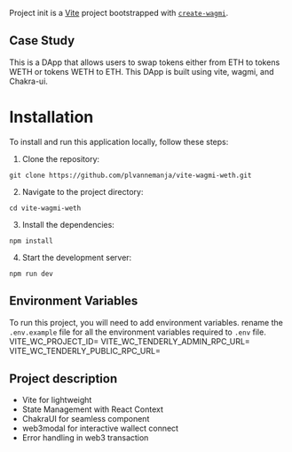 Project init is a [Vite](https://vitejs.dev) project bootstrapped with [`create-wagmi`](https://github.com/wevm/wagmi/tree/main/packages/create-wagmi).

## Case Study

This is a DApp that allows users to swap tokens either from ETH to tokens WETH or tokens WETH to ETH. This DApp is built using vite, wagmi, and Chakra-ui.

# Installation
To install and run this application locally, follow these steps:

1. Clone the repository:

```
git clone https://github.com/plvannemanja/vite-wagmi-weth.git
```

2. Navigate to the project directory:

```
cd vite-wagmi-weth
```

3. Install the dependencies:

```
npm install
```

4. Start the development server:

```
npm run dev
```
## Environment Variables

To run this project, you will need to add environment variables. rename the `.env.example` file for all the environment variables required to `.env` file.
VITE_WC_PROJECT_ID=
VITE_WC_TENDERLY_ADMIN_RPC_URL=
VITE_WC_TENDERLY_PUBLIC_RPC_URL=

## Project description
- Vite for lightweight
- State Management with React Context
- ChakraUI for seamless component
- web3modal for interactive wallect connect
- Error handling in web3 transaction